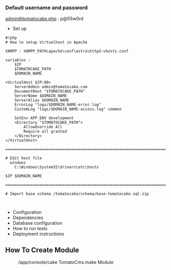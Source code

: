 ### Default username and password ###
admin@tomatocake.php : p@55w0rd


* Set up

```
#!php
# How to setup Virtualhost in Apache

XAMPP : XAMPP_PATH\apache\conf\extra\httpd-vhosts.conf

variables :
    $IP
    $TOMATOCAKE_PATH
    $DOMAIN_NAME

<VirtualHost $IP:80>
    ServerAdmin admin@tomatocake.com
    DocumentRoot "$TOMATOCAKE_PATH"
    ServerName $DOMAIN_NAME
    ServerAlias $DOMAIN_NAME
    ErrorLog "logs/$DOMAIN_NAME-error.log"
    CustomLog "logs/$DOMAIN_NAME-access.log" common

    SetEnv APP_ENV development
    <Directory "$TOMATOCAKE_PATH">
        AllowOverride All
        Require all granted
    </Directory>
</VirtualHost>

=============================================================================================

# Edit host file
  windwos
    C:\Windows\System32\drivers\etc\hosts

$IP $DOMAIN_NAME

=============================================================================================

# Import base schema /tomatocake/schema/base-tomatocake.sql.zip



```


* Configuration
* Dependencies
* Database configuration
* How to run tests
* Deployment instructions


## How To Create Module ##
<DIR>/app/console/cake TomatoCms.make Module